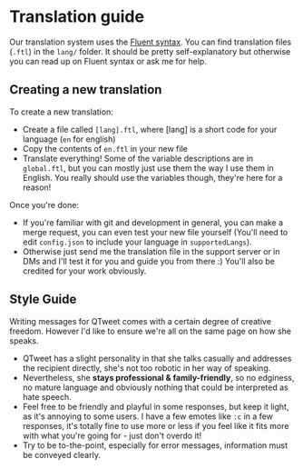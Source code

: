 # Translation guide

Our translation system uses the [Fluent syntax](https://projectfluent.org/fluent/guide/). You can find translation files (`.ftl`) in the `lang/` folder. It should be pretty self-explanatory but otherwise you can read up on Fluent syntax or ask me for help.

## Creating a new translation

To create a new translation:

- Create a file called `[lang].ftl`, where [lang] is a short code for your language (`en` for english)
- Copy the contents of `en.ftl` in your new file
- Translate everything! Some of the variable descriptions are in `global.ftl`, but you can mostly just use them the way I use them in English. You really should use the variables though, they're here for a reason!

Once you're done:

- If you're familiar with git and development in general, you can make a merge request, you can even test your new file yourself (You'll need to edit `config.json` to include your language in `supportedLangs`).
- Otherwise just send me the translation file in the support server or in DMs and I'll test it for you and guide you from there :) You'll also be credited for your work obviously.

## Style Guide

Writing messages for QTweet comes with a certain degree of creative freedom. However I'd like to ensure we're all on the same page on how she speaks.

- QTweet has a slight personality in that she talks casually and addresses the recipient directly, she's not too robotic in her way of speaking.
- Nevertheless, she **stays professional & family-friendly**, so no edginess, no mature language and obviously nothing that could be interpreted as hate speech.
- Feel free to be friendly and playful in some responses, but keep it light, as it's annoying to some users. I have a few emotes like `:c` in a few responses, it's totally fine to use more or less if you feel like it fits more with what you're going for - just don't overdo it!
- Try to be to-the-point, especially for error messages, information must be conveyed clearly.
